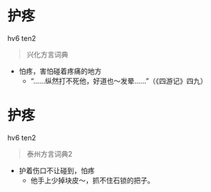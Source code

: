 # 护疼
hv6 ten2
> 兴化方言词典
- 怕疼，害怕碰着疼痛的地方
  - “……纵然打不死他，好道也～发晕……”（《四游记》四九）

# 护疼
hv6 ten2
> 泰州方言词典2
- 护着伤口不让碰到，怕疼
  - 他手上少掉块皮～，抓不住石锁的把子。
